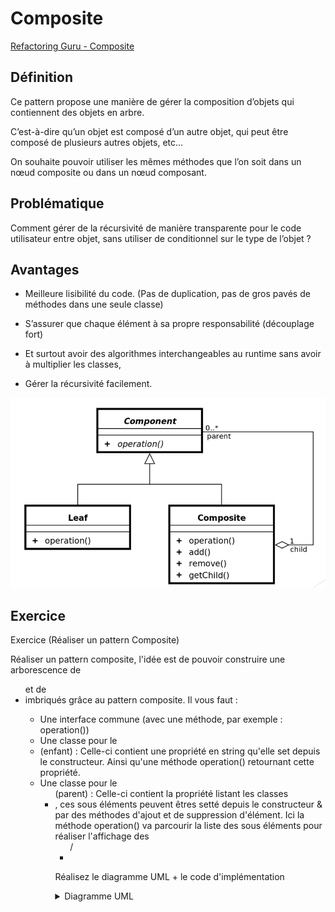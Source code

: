 # Composite
[Refactoring Guru - Composite](https://refactoring.guru/design-patterns/composite)

## Définition

Ce pattern propose une manière de gérer la composition d’objets qui contiennent des objets en arbre.

C’est-à-dire qu’un objet est composé d’un autre objet, qui peut être composé de plusieurs autres objets, etc…

On souhaite pouvoir utiliser les mêmes méthodes que l’on soit dans un nœud composite ou dans un nœud composant.

## Problématique

Comment gérer de la récursivité de manière transparente pour le code utilisateur entre objet, sans utiliser de conditionnel sur le type de l’objet ?

## Avantages

- Meilleure lisibilité du code. (Pas de duplication, pas de gros pavés de méthodes dans une seule classe)
 
- S’assurer que chaque élément à sa propre responsabilité (découplage fort)
 
- Et surtout avoir des algorithmes interchangeables au runtime sans avoir à multiplier les classes,
 
- Gérer la récursivité facilement.

![UML Composite](https://raw.githubusercontent.com/kbrdn1/Design-Patterns-TS/main/assets/UML-Composite.png)

## Exercice

Exercice (Réaliser un pattern Composite)

Réaliser un pattern composite, l'idée est de pouvoir construire une arborescence de <ul> et de <li> imbriqués grâce au pattern composite. Il vous faut :

- Une interface commune (avec une méthode, par exemple : operation())
- Une classe pour le <li> (enfant) : Celle-ci contient une propriété en string qu'elle set depuis le constructeur. Ainsi qu'une méthode operation() retournant cette propriété.
- Une classe pour le <ul> (parent) : Celle-ci contient la propriété listant les classes <li>, ces sous éléments peuvent êtres setté depuis le constructeur & par des méthodes d'ajout et de suppression d'élément. Ici la méthode operation() va parcourir la liste des sous éléments pour réaliser l'affichage des <ul> / <li>

Réalisez le diagramme UML + le code d'implémentation

<details>
<summary>Diagramme UML</summary>

```mermaid
classDiagram
    IComponent <|-- Li
    IComponent <|-- Ul
    IComponent : +operation()
    Li : +operation()
    Ul : +operation()
    Ul : +add()
    Ul : +remove()
```

</details>